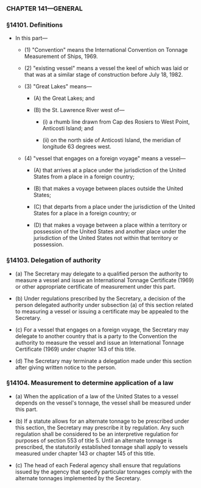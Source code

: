 ### **CHAPTER 141—GENERAL**

### §14101. Definitions
* In this part—

  * (1) "Convention" means the International Convention on Tonnage Measurement of Ships, 1969.

  * (2) "existing vessel" means a vessel the keel of which was laid or that was at a similar stage of construction before July 18, 1982.

  * (3) "Great Lakes" means—

    * (A) the Great Lakes; and

    * (B) the St. Lawrence River west of—

      * (i) a rhumb line drawn from Cap des Rosiers to West Point, Anticosti Island; and

      * (ii) on the north side of Anticosti Island, the meridian of longitude 63 degrees west.


  * (4) "vessel that engages on a foreign voyage" means a vessel—

    * (A) that arrives at a place under the jurisdiction of the United States from a place in a foreign country;

    * (B) that makes a voyage between places outside the United States;

    * (C) that departs from a place under the jurisdiction of the United States for a place in a foreign country; or

    * (D) that makes a voyage between a place within a territory or possession of the United States and another place under the jurisdiction of the United States not within that territory or possession.

### §14103. Delegation of authority
* (a) The Secretary may delegate to a qualified person the authority to measure a vessel and issue an International Tonnage Certificate (1969) or other appropriate certificate of measurement under this part.

* (b) Under regulations prescribed by the Secretary, a decision of the person delegated authority under subsection (a) of this section related to measuring a vessel or issuing a certificate may be appealed to the Secretary.

* (c) For a vessel that engages on a foreign voyage, the Secretary may delegate to another country that is a party to the Convention the authority to measure the vessel and issue an International Tonnage Certificate (1969) under chapter 143 of this title.

* (d) The Secretary may terminate a delegation made under this section after giving written notice to the person.

### §14104. Measurement to determine application of a law
* (a) When the application of a law of the United States to a vessel depends on the vessel's tonnage, the vessel shall be measured under this part.

* (b) If a statute allows for an alternate tonnage to be prescribed under this section, the Secretary may prescribe it by regulation. Any such regulation shall be considered to be an interpretive regulation for purposes of section 553 of title 5. Until an alternate tonnage is prescribed, the statutorily established tonnage shall apply to vessels measured under chapter 143 or chapter 145 of this title.

* (c) The head of each Federal agency shall ensure that regulations issued by the agency that specify particular tonnages comply with the alternate tonnages implemented by the Secretary.